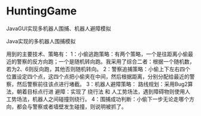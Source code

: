 # HuntingGame
JavaGUI实现多机器人围捕、机器人避障模拟

Java实现的多机器人围捕模拟

用到的主要技术、策略有：
1：小偷逃跑策略：有两个策略，一个是往距离小偷最近的警察的反方向跑；一个是随机转向跑。我采用了综合二者：根据一个随机数，若为2、6则反向跑，其他否则随机转向。
2：警察追捕策略：小偷上下左右四个位置设定四个点，这四个点把小偷夹在中间，然后根据距离，分别分配给最近的警察，然后警察前往该点进行堵截。
3：机器人避障策略：
   路线规划：采用Bug2算法，朝着目标点行进
   避障：实现了 绕行法 和 人工势场法，遇到障碍物则使用人工势场法，机器人之间碰撞则绕行。
4：围捕成功判断：小偷下一步无论走哪个方向，都会与警察或者墙壁发生碰撞，则说明被抓了。
